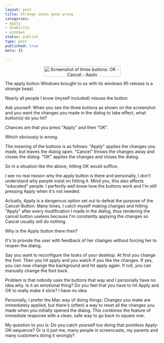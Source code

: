 ```yaml
---
layout: post
title: Strange ideas gone wrong
categories:
- apply
- Usability
- windows
status: publish
type: post
published: true
meta: {}

---
```

<center><!-- s9ymdb:21 --><img width='250' height='34' src="http://www.gnegg.ch/uploads/apply.png" alt="Screenshot of three buttons: OK - Cancel - Apply" /></center>
<p>The apply button Windows brought to us with its windows 95 release is a strange beast.</p>
<p>Nearly all people I know (myself included) misuse the button.</p>
<p>Ask yourself: When you see the three buttons as shown on the screenshot and you want the changes you made in the dialog to take effect, what button(s) do you hit?</p>
<p>Chances are that you press "Apply" and then "OK".</p>
<p>Which obviously is wrong.</p>
<p>The meaning of the buttons is as follows: "Apply" applies the changes you made, but leaves the dialog open. "Cancel" throws the changes away and closes the dialog. "OK" applies the changes and closes the dialog.</p>
<p>So in a situation like the above, hitting OK would suffice.</p>
<p>I see no real reason why the apply button is there and personally, I don't understand why people insist on hitting it. Mind you, this also affects "educated" people: I perfectly well know how the buttons work and I'm <em>still</em> pressing Apply when it's not needed.</p>
<p>Actually, Apply is a dangerous option set out to defeat the purpose of the Cancel-Button: Many times, I catch myself making changes and hitting "Apply" after every modification I made in the dialog, thus rendering the cancel button useless because I'm constantly applying the changes so Cancel usually will do nothing.</p>
<p>Why is the Apply button there then?</p>
<p>It's to provide the user with feedback of her changes without forcing her to reopen the dialog.</p>
<p>Say you want to reconfigure the looks of your desktop. At first you change the font. Then you hit apply and you watch if you like the changes. If yes, you can now change the background and hit apply again. If not, you can manually change the font back.</p>
<p>Problem is that nobody uses the buttons that way and I personally have no idea why. Is it an emotional thing? Do you feel that you have to hit Apply and OK to really make it stick? I have no idea.</p>
<p>Personally, I prefer the Mac way of doing things: Changes you make are immediately applied, but there's (often) a way to reset all the changes you made when you initially opened the dialog. This combines the feature of immediate response with a clean, safe way to go back to square one.</p>
<p>My question to you is: Do you catch yourself too doing that pointless Apply-OK-sequence? Or is it just me, many people in screencasts, my parents and many customers doing it wrongly?</p>
